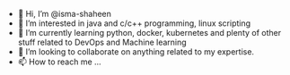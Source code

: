 - 👋 Hi, I’m @isma-shaheen
- 👀 I’m interested in java and c/c++ programming, linux scripting
- 🌱 I’m currently learning python, docker, kubernetes and plenty of other stuff related to DevOps and Machine learning
- 💞️ I’m looking to collaborate on anything related to my expertise. 
- 📫 How to reach me ...

<!---
isma-shaheen/isma-shaheen is a ✨ special ✨ repository because its `README.md` (this file) appears on your GitHub profile.
You can click the Preview link to take a look at your changes.
--->

